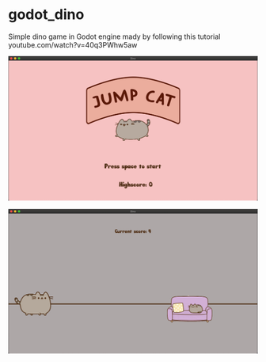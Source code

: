 # godot_dino
Simple dino game in Godot engine mady by following this tutorial youtube.com/watch?v=40q3PWhw5aw

![Screenshot1](Screenshots/Screenshot1.png?raw=true)

![Screenshot2](Screenshots/Screenshot2.png?raw=true")
